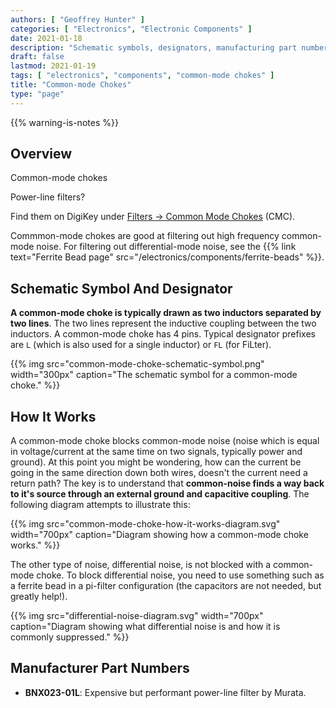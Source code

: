 ```yaml
---
authors: [ "Geoffrey Hunter" ]
categories: [ "Electronics", "Electronic Components" ]
date: 2021-01-18
description: "Schematic symbols, designators, manufacturing part numbers are more info about common-mode chokes."
draft: false
lastmod: 2021-01-19
tags: [ "electronics", "components", "common-mode chokes" ]
title: "Common-mode Chokes"
type: "page"
---
```


{{% warning-is-notes %}}

## Overview

Common-mode chokes 

Power-line filters?

Find them on DigiKey under [Filters -> Common Mode Chokes](https://www.digikey.co.nz/products/en/filters/common-mode-chokes/839) (CMC).

Commmon-mode chokes are good at filtering out high frequency common-mode noise. For filtering out differential-mode noise, see the {{% link text="Ferrite Bead page" src="/electronics/components/ferrite-beads" %}}.

## Schematic Symbol And Designator

**A common-mode choke is typically drawn as two inductors separated by two lines**. The two lines represent the inductive coupling between the two inductors. A common-mode choke has 4 pins. Typical designator prefixes are `L` (which is also used for a single inductor) or `FL` (for FiLter).

{{% img src="common-mode-choke-schematic-symbol.png" width="300px" caption="The schematic symbol for a common-mode choke." %}}

## How It Works

A common-mode choke blocks common-mode noise (noise which is equal in voltage/current at the same time on two signals, typically power and ground). At this point you might be wondering, how can the current be going in the same direction down both wires, doesn't the current need a return path? The key is to understand that **common-noise finds a way back to it's source through an external ground and capacitive coupling**. The following diagram attempts to illustrate this: 

{{% img src="common-mode-choke-how-it-works-diagram.svg" width="700px" caption="Diagram showing how a common-mode choke works." %}}

The other type of noise, differential noise, is not blocked with a common-mode choke. To block differential noise, you need to use something such as a ferrite bead in a pi-filter configuration (the capacitors are not needed, but greatly help!).

{{% img src="differential-noise-diagram.svg" width="700px" caption="Diagram showing what differential noise is and how it is commonly suppressed." %}}

## Manufacturer Part Numbers

* **BNX023-01L**: Expensive but performant power-line filter by Murata. 